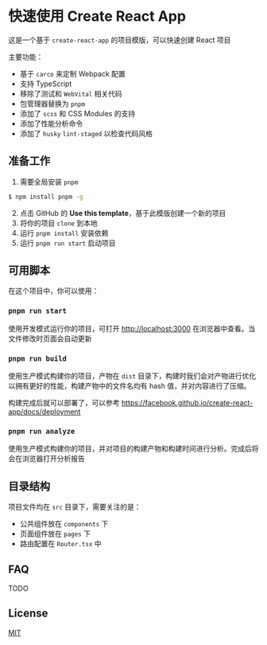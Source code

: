 # 快速使用 Create React App

这是一个基于 `create-react-app` 的项目模版，可以快速创建 React 项目

主要功能：
- 基于 `carco` 来定制 Webpack 配置
- 支持 TypeScript
- 移除了测试和 `WebVital` 相关代码
- 包管理器替换为 `pnpm`
- 添加了 `scss` 和 CSS Modules 的支持
- 添加了性能分析命令
- 添加了 `husky` `lint-staged` 以检查代码风格

## 准备工作

1. 需要全局安装 `pnpm`

```sh
$ npm install pnpm -g
```

2. 点击 GitHub 的 **Use this template**，基于此模版创建一个新的项目
3. 将你的项目 `clone` 到本地
4. 运行 `pnpm install` 安装依赖
5. 运行 `pnpm run start` 启动项目

## 可用脚本

在这个项目中，你可以使用：

### `pnpm run start`

使用开发模式运行你的项目，可打开 [http://localhost:3000](http://localhost:3000) 在浏览器中查看。当文件修改时页面会自动更新

### `pnpm run build`

使用生产模式构建你的项目，产物在 `dist` 目录下，构建时我们会对产物进行优化以拥有更好的性能，构建产物中的文件名均有 hash 值，并对内容进行了压缩。

构建完成后就可以部署了，可以参考 https://facebook.github.io/create-react-app/docs/deployment

### `pnpm run analyze`

使用生产模式构建你的项目，并对项目的构建产物和构建时间进行分析。完成后将会在浏览器打开分析报告

## 目录结构

项目文件均在 `src` 目录下，需要关注的是：
- 公共组件放在 `components` 下
- 页面组件放在 `pages` 下
- 路由配置在 `Router.tsx` 中

## FAQ

TODO

## License

[MIT](./LICENSE)
